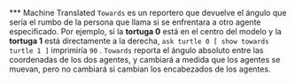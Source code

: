 ﻿*** Machine Translated
`Towards` es un reportero que devuelve el ángulo que sería el rumbo de la persona que llama si se enfrentara a otro agente especificado. Por ejemplo, si la **tortuga 0** está en el centro del modelo y la **tortuga 1** está directamente a la derecha, `ask turtle 0 [ show towards turtle 1 ]` imprimiría `90` . `Towards` reporta el ángulo absoluto entre las coordenadas de los dos agentes, y cambiará a medida que los agentes se muevan, pero no cambiará si cambian los encabezados de los agentes.